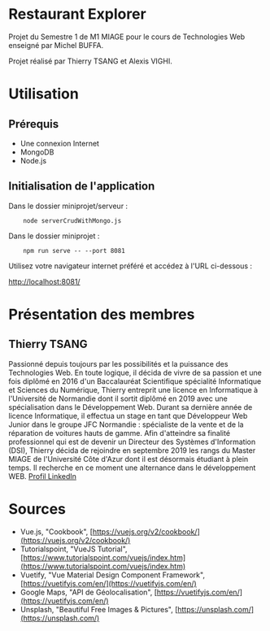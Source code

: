 


# Restaurant Explorer

Projet du Semestre 1 de M1 MIAGE pour le cours de Technologies Web enseigné par Michel BUFFA.

Projet réalisé par Thierry TSANG et Alexis VIGHI.

# Utilisation
## Prérequis
- Une connexion Internet
- MongoDB
- Node.js

## Initialisation de l'application
Dans le dossier miniprojet/serveur :
```
	node serverCrudWithMongo.js
```
Dans le dossier miniprojet :
```
	npm run serve -- --port 8081
```
Utilisez votre navigateur internet préféré et accédez à l'URL ci-dessous :

[http://localhost:8081/](http://localhost:8081/)

# Présentation des membres
## Thierry TSANG
Passionné depuis toujours par les possibilités et la puissance des Technologies Web. En toute logique, il décida de vivre de sa passion et une fois diplômé en 2016 d'un Baccalauréat Scientifique spécialité Informatique et Sciences du Numérique, Thierry entreprit une licence en Informatique à l'Université de Normandie dont il sortit diplômé en 2019 avec une spécialisation dans le Développement Web. Durant sa dernière année de licence Informatique, il effectua un stage en tant que Développeur Web Junior dans le groupe JFC Normandie : spécialiste de la vente et de la réparation de voitures hauts de gamme. Afin d'atteindre sa finalité professionnel qui est de devenir un Directeur des Systèmes d'Information (DSI), Thierry décida de rejoindre en septembre 2019 les rangs du Master MIAGE de l'Université Côte d'Azur dont il est désormais étudiant à plein temps. Il recherche en ce moment une alternance dans le développement WEB. [Profil LinkedIn](https://www.linkedin.com/in/thierry-tsang/)

# Sources

- Vue.js, "Cookbook",
[https://vuejs.org/v2/cookbook/](https://vuejs.org/v2/cookbook/)
- Tutorialspoint, "VueJS Tutorial",
[https://www.tutorialspoint.com/vuejs/index.htm](https://www.tutorialspoint.com/vuejs/index.htm)
- Vuetify, "Vue Material Design Component Framework",
[https://vuetifyjs.com/en/](https://vuetifyjs.com/en/)
- Google Maps, "API de Géolocalisation",
[https://vuetifyjs.com/en/](https://vuetifyjs.com/en/)
- Unsplash, "Beautiful Free Images & Pictures", [https://unsplash.com/](https://unsplash.com/)
  


